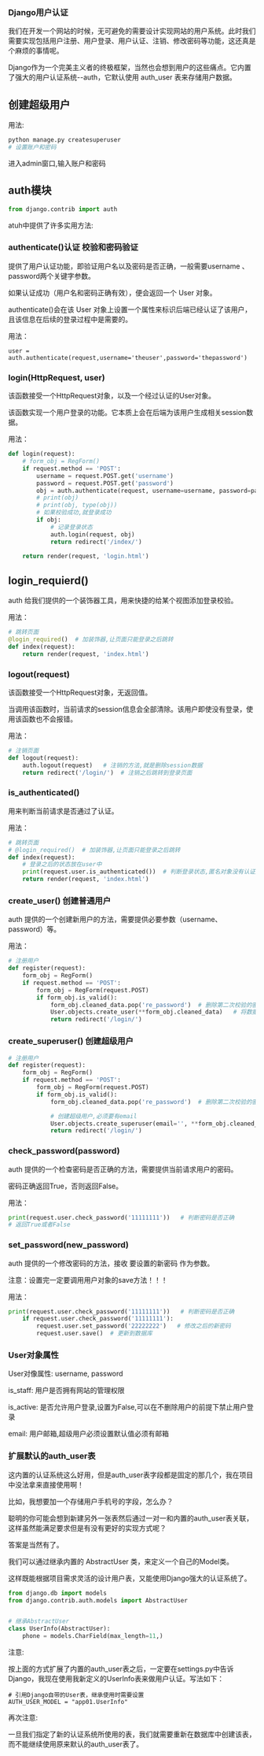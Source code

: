 ### Django用户认证

我们在开发一个网站的时候，无可避免的需要设计实现网站的用户系统。此时我们需要实现包括用户注册、用户登录、用户认证、注销、修改密码等功能，这还真是个麻烦的事情呢。

Django作为一个完美主义者的终极框架，当然也会想到用户的这些痛点。它内置了强大的用户认证系统--auth，它默认使用 auth_user 表来存储用户数据。

## 创建超级用户

用法:

```python
python manage.py createsuperuser
# 设置账户和密码
```

进入admin窗口,输入账户和密码

## auth模块

```python
from django.contrib import auth
```

atuh中提供了许多实用方法:

### authenticate()认证 校验和密码验证

提供了用户认证功能，即验证用户名以及密码是否正确，一般需要username 、password两个关键字参数。

如果认证成功（用户名和密码正确有效），便会返回一个 User 对象。

authenticate()会在该 User 对象上设置一个属性来标识后端已经认证了该用户，且该信息在后续的登录过程中是需要的。

用法：

```pyth
user = auth.authenticate(request,username='theuser',password='thepassword')
```

### login(HttpRequest, user)

该函数接受一个HttpRequest对象，以及一个经过认证的User对象。

该函数实现一个用户登录的功能。它本质上会在后端为该用户生成相关session数据。

用法：

```python
def login(request):
    # form_obj = RegForm()
    if request.method == 'POST':
        username = request.POST.get('username')
        password = request.POST.get('password')
        obj = auth.authenticate(request, username=username, password=password)
        # print(obj)
        # print(obj, type(obj))
        # 如果校验成功,就登录成功
        if obj:
            # 记录登录状态
            auth.login(request, obj)
            return redirect('/index/')

    return render(request, 'login.html')

```

## login_requierd()

auth 给我们提供的一个装饰器工具，用来快捷的给某个视图添加登录校验。

用法：

```python
# 跳转页面
@login_required()  # 加装饰器,让页面只能登录之后跳转
def index(request):
    return render(request, 'index.html')
```

### logout(request)

该函数接受一个HttpRequest对象，无返回值。

当调用该函数时，当前请求的session信息会全部清除。该用户即使没有登录，使用该函数也不会报错。

用法：

```python
# 注销页面
def logout(request):
    auth.logout(request)   # 注销的方法,就是删除session数据
    return redirect('/login/')  # 注销之后跳转到登录页面
```

### is_authenticated()

用来判断当前请求是否通过了认证。

用法：

```python
# 跳转页面
# @login_required()  # 加装饰器,让页面只能登录之后跳转
def index(request):
    # 登录之后的状态放在user中
    print(request.user.is_authenticated())  # 判断登录状态,匿名对象没有认证返回False
    return render(request, 'index.html')
```

### create_user()    创建普通用户

auth 提供的一个创建新用户的方法，需要提供必要参数（username、password）等。

用法：

```python
# 注册用户
def register(request):
    form_obj = RegForm()
    if request.method == 'POST':
        form_obj = RegForm(request.POST)
        if form_obj.is_valid():
            form_obj.cleaned_data.pop('re_password')  # 删除第二次校验的密码
            User.objects.create_user(**form_obj.cleaned_data)   # 将数据存入数据
            return redirect('/login/')

```

### create_superuser()  创建超级用户

```python
# 注册用户
def register(request):
    form_obj = RegForm()
    if request.method == 'POST':
        form_obj = RegForm(request.POST)
        if form_obj.is_valid():   
            form_obj.cleaned_data.pop('re_password')  # 删除第二次校验的密码

            # 创建超级用户,必须要有email
            User.objects.create_superuser(email='', **form_obj.cleaned_data)
            return redirect('/login/')
```

### check_password(password)

auth 提供的一个检查密码是否正确的方法，需要提供当前请求用户的密码。

密码正确返回True，否则返回False。

用法：

```python
print(request.user.check_password('11111111'))   # 判断密码是否正确
# 返回True或者False
```

### set_password(new_password)

auth 提供的一个修改密码的方法，接收 要设置的新密码 作为参数。

注意：设置完一定要调用用户对象的save方法！！！

用法：

```python
print(request.user.check_password('11111111'))   # 判断密码是否正确
    if request.user.check_password('11111111'):
        request.user.set_password('22222222')   # 修改之后的新密码
        request.user.save()  # 更新到数据库
```

### User对象属性

User对像属性: username, password

is_staff:    用户是否拥有网站的管理权限

is_active:   是否允许用户登录,设置为False,可以在不删除用户的前提下禁止用户登录

email:  用户邮箱,超级用户必须设置默认值必须有邮箱

### 扩展默认的auth_user表

这内置的认证系统这么好用，但是auth_user表字段都是固定的那几个，我在项目中没法拿来直接使用啊！

比如，我想要加一个存储用户手机号的字段，怎么办？

聪明的你可能会想到新建另外一张表然后通过一对一和内置的auth_user表关联，这样虽然能满足要求但是有没有更好的实现方式呢？

答案是当然有了。

我们可以通过继承内置的 AbstractUser 类，来定义一个自己的Model类。

这样既能根据项目需求灵活的设计用户表，又能使用Django强大的认证系统了。

```python
from django.db import models
from django.contrib.auth.models import AbstractUser


# 继承AbstractUser
class UserInfo(AbstractUser):
    phone = models.CharField(max_length=11,)

```

注意:

按上面的方式扩展了内置的auth_user表之后，一定要在settings.py中告诉Django，我现在使用我新定义的UserInfo表来做用户认证。写法如下： 

```pthon
# 引用Django自带的User表，继承使用时需要设置
AUTH_USER_MODEL = "app01.UserInfo"
```

再次注意:

一旦我们指定了新的认证系统所使用的表，我们就需要重新在数据库中创建该表，而不能继续使用原来默认的auth_user表了。 